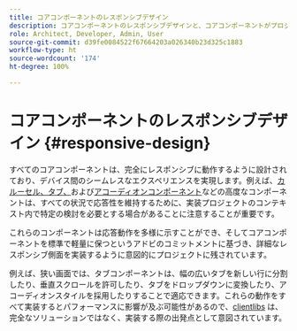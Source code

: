 ```yaml
---
title: コアコンポーネントのレスポンシブデザイン
description: コアコンポーネントのレスポンシブデザインと、コアコンポーネントがプロジェクトに与える影響について説明します。
role: Architect, Developer, Admin, User
source-git-commit: d39fe0084522f67664203a026340b23d325c1883
workflow-type: ht
source-wordcount: '174'
ht-degree: 100%

---
```



# コアコンポーネントのレスポンシブデザイン {#responsive-design}

すべてのコアコンポーネントは、完全にレスポンシブに動作するように設計されており、デバイス間のシームレスなエクスペリエンスを実現します。例えば、[カルーセル、](/help/components/carousel.md)[タブ、](/help/components/tabs.md)および[アコーディオンコンポーネント](/help/components/accordion.md)などの高度なコンポーネントは、すべての状況で応答性を維持するために、実装プロジェクトのコンテキスト内で特定の検討を必要とする場合があることに注意することが重要です。

これらのコンポーネントは応答動作を多様に示すことができ、そしてコアコンポーネントを標準で軽量に保つというアドビのコミットメントに基づき、詳細なレスポンシブ側面を実装するように意図的にプロジェクトに残されています。

例えば、狭い画面では、タブコンポーネントは、幅の広いタブを新しい行に分割したり、垂直スクロールを許可したり、タブをドロップダウンに変換したり、アコーディオンスタイルを採用したりすることで適応できます。これらの動作をすべて実装するとパフォーマンスに影響が及ぶ可能性があるので、[clientlibs](/help/developing/including-clientlibs.md#provided) は、完全なソリューションではなく、実装する際の出発点として意図されています。
